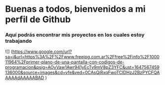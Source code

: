 # Buenas a todos, bienvenidos a mi perfil de Github

### Aquí podrás encontrar mis proyectos en los cuales estoy trabajando 

![] (https://www.google.com/url?sa=i&url=https%3A%2F%2Fwww.freejpg.com.ar%2Ffree%2Finfo%2F100011964%2Fprimer-plano-de-una-pantalla-con-codigos-de-programacion&psig=AOvVaw1Awr941yEcTv9mV8pZ3YFC&ust=1647567459136000&source=images&cd=vfe&ved=0CAsQjRxqFwoTCIDHzJ2BzPYCFQAAAAAdAAAAABAD )
